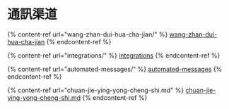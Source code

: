 # 通訊渠道

{% content-ref url="wang-zhan-dui-hua-cha-jian/" %}
[wang-zhan-dui-hua-cha-jian](wang-zhan-dui-hua-cha-jian/)
{% endcontent-ref %}

{% content-ref url="integrations/" %}
[integrations](integrations/)
{% endcontent-ref %}

{% content-ref url="automated-messages/" %}
[automated-messages](automated-messages/)
{% endcontent-ref %}

{% content-ref url="chuan-jie-ying-yong-cheng-shi.md" %}
[chuan-jie-ying-yong-cheng-shi.md](chuan-jie-ying-yong-cheng-shi.md)
{% endcontent-ref %}
